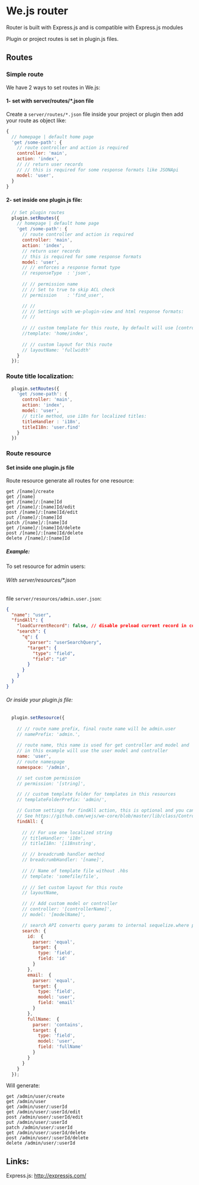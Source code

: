 # We.js router

Router is built with Express.js and is compatible with Express.js modules

Plugin or project routes is set in plugin.js files.

## Routes

### Simple route

We have 2 ways to set routes in We.js:

#### 1- set with server/routes/*.json file

Create a `server/routes/*.json` file inside your project or plugin then add your route as object like:

```js
{
  // homepage | default home page
  'get /some-path': {
    // route controller and action is required
    controller: 'main',
    action: 'index',
    // // return user records
    // // this is required for some response formats like JSONApi 
    model: 'user',
  }
}
```

#### 2- set inside one plugin.js file:

```js
  // Set plugin routes
  plugin.setRoutes({
    // homepage | default home page
    'get /some-path': {
      // route controller and action is required
      controller: 'main',
      action: 'index',
      // return user records
      // this is required for some response formats
      model: 'user',
      // // enforces a response format type
      // responseType  : 'json',
      
      // // permission name
      // // Set to true to skip ACL check
      // permission    : 'find_user',

      // //
      // // Settings with we-plugin-view and html response formats:
      // //
  
      // // custom template for this route, by default will use [controller]/[action] as default template
      //template: 'home/index',
      
      // // custom layout for this route 
      // layoutName: 'fullwidth'
    }
  });
```

### Route title localization:

```js
  plugin.setRoutes({
    'get /some-path': {
      controller: 'main',
      action: 'index',
      model: 'user',
      // title method, use i18n for localized titles:
      titleHandler : 'i18n',
      titleI18n: 'user.find'
    }
  })
```

### Route resource

#### Set inside one plugin.js file

Route resource generate all routes for one resource:

```
get /[name]/create
get /[name]
get /[name]/:[name]Id
get /[name]/:[name]Id/edit
post /[name]/:[name]Id/edit
put /[name]/:[name]Id
patch /[name]/:[name]Id
get /[name]/:[name]Id/delete
post /[name]/:[name]Id/delete
delete /[name]/:[name]Id
```

##### Example:

To set resource for admin users:

###### With server/resources/*.json

file `server/resources/admin.user.json`:

```json
{
  "name": "user",
  "findAll": {
    "loadCurrentRecord": false, // disable preload current record in context loader
    "search": {
      "q": {
        "parser": "userSearchQuery",
        "target": {
          "type": "field",
          "field": "id"
        }
      }
    }
  }
}
```

###### Or inside your plugin.js file:

```js
  plugin.setResource({
    
    // // route name prefix, final route name will be admin.user
    // namePrefix: 'admin.',
    
    // route name, this name is used for get controller and model and 
    // in this example will use the user model and controller
    name: 'user',
    // route namespage
    namespace: '/admin',

    // set custom permission
    // permission: '[string]',

    // // custom template folder for templates in this resources
    // templateFolderPrefix: 'admin/',

    // Custom settings for findAll action, this is optional and you can override all default actions: findAll, create, edit, delete and findOne
    // See https://github.com/wejs/we-core/blob/master/lib/class/Controller.js for default action names
    findAll: {
        
      // // For use one localized string
      // titleHandler: 'i18n',
      // titleI18n: '[i18nstring',

      // // breadcrumb handler method
      // breadcrumbHandler: '[name]',
      
      // // Name of template file without .hbs
      // template: 'somefile/file',
      
      // // Set custom layout for this route
      // layoutName,

      // // Add custom model or controller
      // controller: '[controllerName]',
      // model: '[modelName]',

      // search API converts query params to internal sequelize.where params     
      search: {
        id:  {
          parser: 'equal',
          target: {
            type: 'field',
            field: 'id'
          }
        },
        email:  {
          parser: 'equal',
          target: {
            type: 'field',
            model: 'user',
            field: 'email'
          }
        },
        fullName:  {
          parser: 'contains',
          target: {
            type: 'field',
            model: 'user',
            field: 'fullName'
          }
        }
      }
    }
  });
```

Will generate:

```
get /admin/user/create
get /admin/user
get /admin/user/:userId
get /admin/user/:userId/edit
post /admin/user/:userId/edit
put /admin/user/:userId
patch /admin/user/:userId
get /admin/user/:userId/delete
post /admin/user/:userId/delete
delete /admin/user/:userId
```

## Links:

Express.js: http://expressjs.com/
